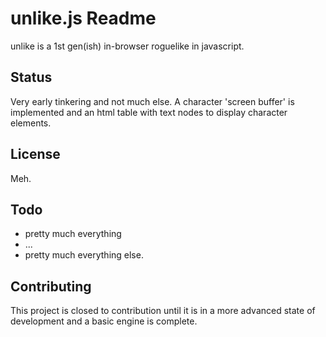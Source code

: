 # unlike.js Readme

 unlike is a 1st gen(ish) in-browser roguelike in javascript.

## Status

 Very early tinkering and not much else. A character 'screen buffer' is implemented and an html table with text nodes to display character elements.

## License
 Meh.

## Todo
* pretty much everything
* ...
* pretty much everything else.

## Contributing

 This project is closed to contribution until it is in a more advanced state of development and a basic engine is complete.
 
